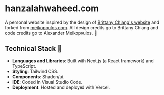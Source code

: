 # hanzalahwaheed.com

A personal website inspired by the design of [Brittany Chiang's website](https://brittanychiang.com) and forked from [meikopoulos.com](https://meikopoulos.com). All design credits go to Brittany Chiang and code credits go to Alexander Meikopoulos. 🌟

## Technical Stack 🧰

- **Languages and Libraries**: Built with Next.js (a React framework) and TypeScript.
- **Styling**: Tailwind CSS.
- **Components**: Shadcn/ui.
- **IDE**: Coded in Visual Studio Code.
- **Deployment**: Hosted and deployed with Vercel.
